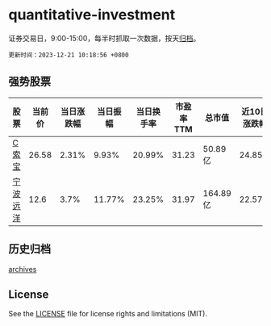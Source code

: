 # quantitative-investment

证券交易日，9:00-15:00，每半时抓取一次数据，按天[归档](archives)。

`更新时间：2023-12-21 10:18:56 +0800`

## 强势股票

|股票|当前价|当日涨跌幅|当日振幅|当日换手率|市盈率TTM|总市值|近10日涨跌幅|
|----|----|----|----|----|----|----|----|
|[C索宝](https://xueqiu.com/S/SH603231)|26.58|2.31%|9.93%|20.99%|31.23|50.89亿|24.85%|
|[宁波远洋](https://xueqiu.com/S/SH601022)|12.6|3.7%|11.77%|23.25%|31.97|164.89亿|22.57%|

## 历史归档

[archives](archives)

## License

See the [LICENSE](LICENSE) file for license rights and limitations (MIT).